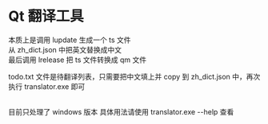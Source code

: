 # Qt 翻译工具

本质上是调用 lupdate 生成一个 ts 文件  
从 zh_dict.json 中把英文替换成中文  
最后调用 lrelease 把 ts 文件转换成 qm 文件  

todo.txt 文件是待翻译列表，只需要把中文填上并 copy 到 zh_dict.json 中，再次执行 translator.exe 即可  

<br/> 
目前只处理了 windows 版本  
具体用法请使用 translator.exe --help 查看  

